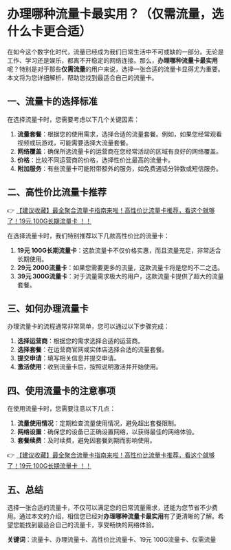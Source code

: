 # 办理哪种流量卡最实用？（仅需流量，选什么卡更合适）

在如今这个数字化时代，流量已经成为我们日常生活中不可或缺的一部分。无论是工作、学习还是娱乐，都离不开稳定的网络连接。那么，**办理哪种流量卡最实用**呢？特别是对于那些**仅需流量**的用户来说，选择一张合适的流量卡显得尤为重要。本文将为您详细解析，帮助您找到最适合自己的流量卡。

## 一、流量卡的选择标准

在选择流量卡时，您需要考虑以下几个关键因素：

1. **流量套餐**：根据您的使用需求，选择合适的流量套餐。例如，如果您经常观看视频或玩游戏，可能需要选择大流量套餐。
2. **网络覆盖**：确保所选流量卡的运营商在您经常活动的区域有良好的网络覆盖。
3. **价格**：比较不同运营商的价格，选择性价比最高的流量卡。
4. **附加服务**：有些流量卡可能附带额外的服务，如免费通话分钟数或短信服务。

## 二、高性价比流量卡推荐

👉 [【建议收藏】最全聚合流量卡指南来啦！高性价比流量卡推荐，看这个就够了！19元 100G长期流量卡 ！！](https://bit.ly/Liuliangka)

在选择流量卡时，我们特别推荐以下几款高性价比的流量卡：

1. **19元 100G长期流量卡**：这款流量卡不仅价格实惠，而且流量充足，非常适合长期使用。
2. **29元 200G流量卡**：如果您需要更多的流量，这款流量卡将是您的不二之选。
3. **39元 300G流量卡**：对于流量需求极大的用户，这款流量卡提供了超大的流量套餐。

## 三、如何办理流量卡

办理流量卡的流程通常非常简单，您可以通过以下步骤完成：

1. **选择运营商**：根据您的需求选择合适的运营商。
2. **选择套餐**：在运营商官网或实体店选择合适的流量套餐。
3. **提交申请**：填写相关信息并提交申请。
4. **激活使用**：收到流量卡后，按照说明激活并开始使用。

## 四、使用流量卡的注意事项

在使用流量卡时，您需要注意以下几点：

1. **流量使用情况**：定期检查流量使用情况，避免超出套餐限制。
2. **网络设置**：确保您的设备已正确设置网络，以获得最佳的网络体验。
3. **套餐续费**：及时续费，避免因套餐到期而影响使用。

👉 [【建议收藏】最全聚合流量卡指南来啦！高性价比流量卡推荐，看这个就够了！19元 100G长期流量卡 ！！](https://bit.ly/Liuliangka)

## 五、总结

选择一张合适的流量卡，不仅可以满足您的日常流量需求，还能为您节省不少费用。通过本文的介绍，相信您已经对**办理哪种流量卡最实用**有了更清晰的了解。希望您能找到最适合自己的流量卡，享受畅快的网络体验。

**关键词**：流量卡、办理流量卡、高性价比流量卡、19元 100G流量卡、仅需流量